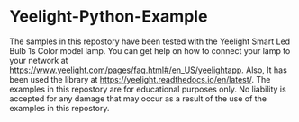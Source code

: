 # Yeelight-Python-Example
The samples in this repostory have been tested with the Yeelight Smart Led Bulb 1s Color model lamp. You can get help on how to connect your lamp to your network at https://www.yeelight.com/pages/faq.html#/en_US/yeelightapp. Also, It has been used the library at https://yeelight.readthedocs.io/en/latest/. The examples in this repostory are for educational purposes only. No liability is accepted for any damage that may occur as a result of the use of the examples in this repostory.
